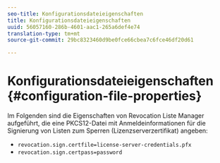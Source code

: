 ```yaml
---
seo-title: Konfigurationsdateieigenschaften
title: Konfigurationsdateieigenschaften
uuid: 56057160-286b-4601-aac1-265a6def4e74
translation-type: tm+mt
source-git-commit: 29bc8323460d9be0fce66cbea7c6fce46df20d61

---
```



# Konfigurationsdateieigenschaften {#configuration-file-properties}

Im Folgenden sind die Eigenschaften von Revocation Liste Manager aufgeführt, die eine PKCS12-Datei mit Anmeldeinformationen für die Signierung von Listen zum Sperren (Lizenzserverzertifikat) angeben:

* `revocation.sign.certfile=license-server-credentials.pfx`
* `revocation.sign.certpass=password`

